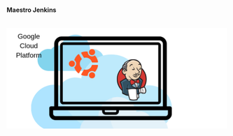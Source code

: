 <h1 class="title" style="display:none">Desarrollo</h1>
<h4 style="text-transform: none;"> Maestro Jenkins </h4>


<img src="media\images\Master-Jenkins.png" alt="Docker" style="margin: 15px 0px;
                                                                            background: none;
                                                                            border: 0;
                                                                            box-shadow: none;">